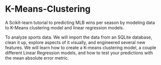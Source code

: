 # K-Means-Clustering
A Scikit-learn tutorial to predicting MLB wins per season by modeling data to K-Means clustering model and linear regression models.

To analyze sports data. We will import the data from an SQLite database, clean it up, explore aspects of it visually, and engineered several new features. We will learn how to create a K-means clustering model, a couple different Linear Regression models, and how to test your predictions with the mean absolute error metric.
